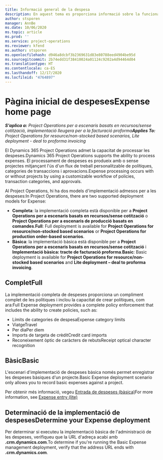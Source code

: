 ```yaml
---
title: Informació general de la despesa
description: En aquest tema es proporciona informació sobre la funcionalitat de despeses al Project Operations.
author: stsporen
manager: AnnBe
ms.date: 10/06/2020
ms.topic: article
ms.prod: ''
ms.service: project-operations
ms.reviewer: kfend
ms.author: stsporen
ms.openlocfilehash: d946a8dcbf3b2369631d83e80788eed4904be95d
ms.sourcegitcommit: 2b74edd31f38410024a01124c9202a4d94464d04
ms.translationtype: HT
ms.contentlocale: ca-ES
ms.lasthandoff: 12/17/2020
ms.locfileid: "4764897"
---
```

# <a name="expense-home-page"></a><span data-ttu-id="6ee4a-103">Pàgina inicial de despeses</span><span class="sxs-lookup"><span data-stu-id="6ee4a-103">Expense home page</span></span>

<span data-ttu-id="6ee4a-104">_**S'aplica a:** Project Operations per a escenaris basats en recursos/sense cotització, implementació lleugera per a la facturació proforma_</span><span class="sxs-lookup"><span data-stu-id="6ee4a-104">_**Applies To:** Project Operations for resource/non-stocked based scenarios, Lite deployment - deal to proforma invoicing_</span></span>


<span data-ttu-id="6ee4a-105">El Dynamics 365 Project Operations admet la capacitat de processar les despeses.</span><span class="sxs-lookup"><span data-stu-id="6ee4a-105">Dynamics 365 Project Operations supports the ability to process expenses.</span></span> <span data-ttu-id="6ee4a-106">El processament de despeses es produeix amb o sense projectes mitjançant l'ús d'un flux de treball personalitzable de polítiques, categories de transaccions i aprovacions.</span><span class="sxs-lookup"><span data-stu-id="6ee4a-106">Expense processing occurs with or without projects by using a customizable workflow of policies, transaction categories, and approvals.</span></span>

<span data-ttu-id="6ee4a-107">Al Project Operations, hi ha dos models d'implementació admesos per a les despeses:</span><span class="sxs-lookup"><span data-stu-id="6ee4a-107">In Project Operations, there are two supported deployment models for Expense:</span></span> 

- <span data-ttu-id="6ee4a-108">**Completa**: la implementació completa està disponible per a **Project Operations per a escenaris basats en recursos/sense cotització** o **Project Operations per a escenaris de producció basats en comandes**.</span><span class="sxs-lookup"><span data-stu-id="6ee4a-108">**Full**: Full deployment is available for **Project Operations for resource/non-stocked based scenarios** or **Project Operations for production order-based scenarios**.</span></span>
- <span data-ttu-id="6ee4a-109">**Bàsica**: la implementació bàsica està disponible per a **Project Operations per a escenaris basats en recursos/sense cotització** i **Implementació bàsica: tracte de facturació proforma**.</span><span class="sxs-lookup"><span data-stu-id="6ee4a-109">**Basic**: Basic deployment is available for **Project Operations for resource/non-stocked based scenarios** and **Lite deployment – deal to proforma invoicing**.</span></span>

## <a name="full"></a><span data-ttu-id="6ee4a-110">Complet</span><span class="sxs-lookup"><span data-stu-id="6ee4a-110">Full</span></span> 
<span data-ttu-id="6ee4a-111">La implementació completa de despeses proporciona un compliment complet de les polítiques i inclou la capacitat de crear polítiques, com ara:</span><span class="sxs-lookup"><span data-stu-id="6ee4a-111">Full Expense deployment provides a complete policy enforcement that includes the ability to create policies, such as:</span></span>

  - <span data-ttu-id="6ee4a-112">Límits de categories de despesa</span><span class="sxs-lookup"><span data-stu-id="6ee4a-112">Expense category limits</span></span>
  - <span data-ttu-id="6ee4a-113">Viatge</span><span class="sxs-lookup"><span data-stu-id="6ee4a-113">Travel</span></span>
  - <span data-ttu-id="6ee4a-114">Per dia</span><span class="sxs-lookup"><span data-stu-id="6ee4a-114">Per diem</span></span>
  - <span data-ttu-id="6ee4a-115">Imports de targeta de crèdit</span><span class="sxs-lookup"><span data-stu-id="6ee4a-115">Credit card imports</span></span>
  - <span data-ttu-id="6ee4a-116">Reconeixement òptic de caràcters de rebuts</span><span class="sxs-lookup"><span data-stu-id="6ee4a-116">Receipt optical character recognition</span></span>

## <a name="basic"></a><span data-ttu-id="6ee4a-117">Bàsic</span><span class="sxs-lookup"><span data-stu-id="6ee4a-117">Basic</span></span> 
<span data-ttu-id="6ee4a-118">L'escenari d'implementació de despeses bàsica només permet enregistrar les despeses bàsiques d'un projecte.</span><span class="sxs-lookup"><span data-stu-id="6ee4a-118">Basic Expense deployment scenario only allows you to record basic expenses against a project.</span></span> 

<span data-ttu-id="6ee4a-119">Per obtenir més informació, vegeu [Entrada de despeses (bàsica)](basic-expense.md)</span><span class="sxs-lookup"><span data-stu-id="6ee4a-119">For more information, see [Expense entry (lite)](basic-expense.md)</span></span>

## <a name="determine-your-expense-deployment"></a><span data-ttu-id="6ee4a-120">Determinació de la implementació de despeses</span><span class="sxs-lookup"><span data-stu-id="6ee4a-120">Determine your Expense deployment</span></span>
<span data-ttu-id="6ee4a-121">Per determinar si executeu la implementació bàsica de l'administració de les despeses, verifiqueu que la URL d'adreça acabi amb **.crm.dynamics.com**.</span><span class="sxs-lookup"><span data-stu-id="6ee4a-121">To determine if you're running the Basic Expense management deployment, verify that the address URL ends with **.crm.dynamics.com**.</span></span> 
